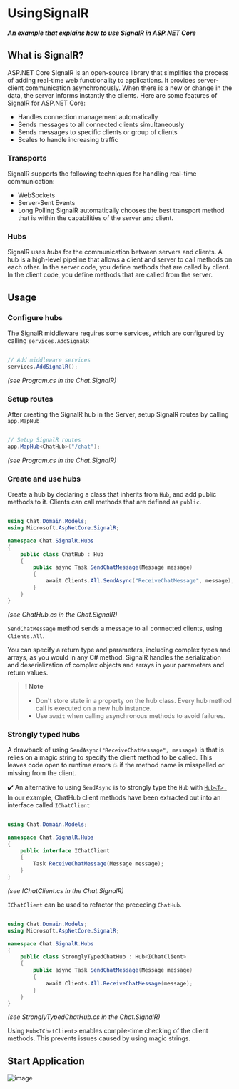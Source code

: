 # UsingSignalR
***An example that explains how to use SignalR in ASP.NET Core***

## What is SignalR?
ASP.NET Core SignalR is an open-source library that simplifies the process of adding real-time web functionality to applications. It provides server-client communication asynchronously.
When there is a new or change in the data, the server informs instantly the clients.
Here are some features of SignalR for ASP.NET Core:
  - Handles connection management automatically
  - Sends messages to all connected clients simultaneously
  - Sends messages to specific clients or group of clients
  - Scales to handle increasing traffic

### Transports
SignalR supports the following techniques for handling real-time communication:
  - WebSockets
  - Server-Sent Events
  - Long Polling
SignalR automatically chooses the best transport method that is within the capabilities of the server and client.

### Hubs
SignalR uses *hubs* for the communication between servers and clients.
A hub is a high-level pipeline that allows a client and server to call methods on each other. In the server code, you define methods that are called by client. In the client code, you define methods that are called from the server.

## Usage
### Configure hubs
The SignalR middleware requires some services, which are configured by calling `services.AddSignalR`
```C#

// Add middleware services
services.AddSignalR();

```
*(see Program.cs in the Chat.SignalR)*

### Setup routes
After creating the SignalR hub in the Server, setup SignalR routes by calling `app.MapHub`
```C#

// Setup SignalR routes
app.MapHub<ChatHub>("/chat");

```
*(see Program.cs in the Chat.SignalR)*

### Create and use hubs
Create a hub by declaring a class that inherits from `Hub`, and add public methods to it. Clients can call methods that are defined as `public`.
```C#

using Chat.Domain.Models;
using Microsoft.AspNetCore.SignalR;

namespace Chat.SignalR.Hubs
{
    public class ChatHub : Hub
    {
        public async Task SendChatMessage(Message message)
        {
            await Clients.All.SendAsync("ReceiveChatMessage", message);
        }
    }
}

```
*(see ChatHub.cs in the Chat.SignalR)*

`SendChatMessage` method sends a message to all connected clients, using `Clients.All`.

You can specify a return type and parameters, including complex types and arrays, as you would in any C# method.
SignalR handles the serialization and deserialization of complex objects and arrays in your parameters and return values.

> ❕ **Note**
>  * Don't store state in a property on the hub class. Every hub method call is executed on a new hub instance.
>  * Use `await` when calling asynchronous methods to avoid failures.

### Strongly typed hubs
A drawback of using `SendAsync("ReceiveChatMessage", message)` is that is relies on a magic string to specify the client method to be called. This leaves code open to runtime errors 💥 if the method name is misspelled or missing from the client.

✔️ An alternative to using `SendAsync` is to strongly type the `Hub` with [`Hub<T>.`](https://docs.microsoft.com/en-us/dotnet/api/microsoft.aspnetcore.signalr.hub-1?view=aspnetcore-6.0) In our example, ChatHub client methods have been extracted out into an interface called `IChatClient`

```C#

using Chat.Domain.Models;

namespace Chat.SignalR.Hubs
{
    public interface IChatClient
    {
        Task ReceiveChatMessage(Message message);
    }
}

```
*(see IChatClient.cs in the Chat.SignalR)*

`IChatClient` can be used to refactor the preceding `ChatHub`.

```C#

using Chat.Domain.Models;
using Microsoft.AspNetCore.SignalR;

namespace Chat.SignalR.Hubs
{
    public class StronglyTypedChatHub : Hub<IChatClient>
    {
        public async Task SendChatMessage(Message message)
        {
            await Clients.All.ReceiveChatMessage(message);
        }
    }
}
```
*(see StronglyTypedChatHub.cs in the Chat.SignalR)*

Using `Hub<IChatClient>` enables compile-time checking of the client methods. This prevents issues caused by using magic strings.

## Start Application
![image](https://user-images.githubusercontent.com/5670324/149818132-39131038-25fc-4753-bf89-272df74323b3.png)


  
